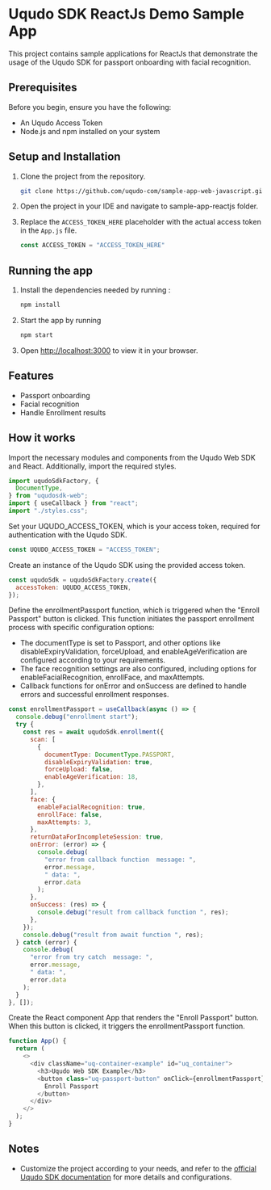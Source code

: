 # Uqudo SDK ReactJs Demo Sample App

This project contains sample applications for ReactJs that demonstrate the usage of the Uqudo SDK for passport onboarding with facial recognition.

## Prerequisites

Before you begin, ensure you have the following:

- An Uqudo Access Token
- Node.js and npm installed on your system

## Setup and Installation

1. Clone the project from the repository.

    ```sh
    git clone https://github.com/uqudo-com/sample-app-web-javascript.git
    ```

2. Open the project in your IDE and navigate to sample-app-reactjs folder.

3. Replace the `ACCESS_TOKEN_HERE` placeholder with the actual access token in the `App.js` file.

    ```js
    const ACCESS_TOKEN = "ACCESS_TOKEN_HERE"
    ```

## Running the app

1. Install the dependencies needed by running :
   
      ```js
    npm install
    ```
      
2. Start the app by running
   
      ```js
    npm start
    ```

3. Open [http://localhost:3000](http://localhost:3000) to view it in your browser.

## Features

- Passport onboarding
- Facial recognition
- Handle Enrollment results

## How it works

Import the necessary modules and components from the Uqudo Web SDK and React. Additionally, import the required styles.

```javascript
import uqudoSdkFactory, {
  DocumentType,
} from "uqudosdk-web";
import { useCallback } from "react";
import "./styles.css";
```

Set your UQUDO_ACCESS_TOKEN, which is your access token, required for authentication with the Uqudo SDK.

```javascript
const UQUDO_ACCESS_TOKEN = "ACCESS_TOKEN";
```

Create an instance of the Uqudo SDK using the provided access token.

```javascript
const uqudoSdk = uqudoSdkFactory.create({
  accessToken: UQUDO_ACCESS_TOKEN,
});
```

Define the enrollmentPassport function, which is triggered when the "Enroll Passport" button is clicked.
This function initiates the passport enrollment process with specific configuration options:
- The documentType is set to Passport, and other options like disableExpiryValidation, forceUpload, and enableAgeVerification are configured according to your requirements.
- The face recognition settings are also configured, including options for enableFacialRecognition, enrollFace, and maxAttempts.
- Callback functions for onError and onSuccess are defined to handle errors and successful enrollment responses.

```javascript
const enrollmentPassport = useCallback(async () => {
  console.debug("enrollment start");
  try {
    const res = await uqudoSdk.enrollment({
      scan: [
        {
          documentType: DocumentType.PASSPORT,
          disableExpiryValidation: true,
          forceUpload: false,
          enableAgeVerification: 18,
        },
      ],
      face: {
        enableFacialRecognition: true,
        enrollFace: false,
        maxAttempts: 3,
      },
      returnDataForIncompleteSession: true,
      onError: (error) => {
        console.debug(
          "error from callback function  message: ",
          error.message,
          " data: ",
          error.data
        );
      },
      onSuccess: (res) => {
        console.debug("result from callback function ", res);
      },
    });
    console.debug("result from await function ", res);
  } catch (error) {
    console.debug(
      "error from try catch  message: ",
      error.message,
      " data: ",
      error.data
    );
  }
}, []);
```

Create the React component App that renders the "Enroll Passport" button.
When this button is clicked, it triggers the enrollmentPassport function.

```javascript
function App() {
  return (
    <>
      <div className="uq-container-example" id="uq_container">
        <h3>Uqudo Web SDK Example</h3>
        <button class="uq-passport-button" onClick={enrollmentPassport}>
          Enroll Passport
        </button>
      </div>
    </>
  );
}
```

## Notes

- Customize the project according to your needs, and refer to the [official Uqudo SDK documentation](http://docs.uqudo.com/docs/) for more details and configurations.

